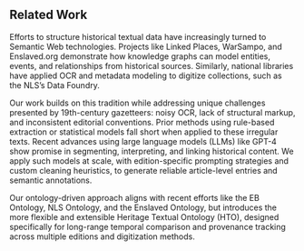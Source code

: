 ## Related Work

Efforts to structure historical textual data have increasingly turned to Semantic Web technologies. Projects like Linked Places, WarSampo, and Enslaved.org demonstrate how knowledge graphs can model entities, events, and relationships from historical sources. Similarly, national libraries have applied OCR and metadata modeling to digitize collections, such as the NLS’s Data Foundry.

Our work builds on this tradition while addressing unique challenges presented by 19th-century gazetteers: noisy OCR, lack of structural markup, and inconsistent editorial conventions. Prior methods using rule-based extraction or statistical models fall short when applied to these irregular texts. Recent advances using large language models (LLMs) like GPT-4 show promise in segmenting, interpreting, and linking historical content. We apply such models at scale, with edition-specific prompting strategies and custom cleaning heuristics, to generate reliable article-level entries and semantic annotations.

Our ontology-driven approach aligns with recent efforts like the EB Ontology, NLS Ontology, and the Enslaved Ontology, but introduces the more flexible and extensible Heritage Textual Ontology (HTO), designed specifically for long-range temporal comparison and provenance tracking across multiple editions and digitization methods.

